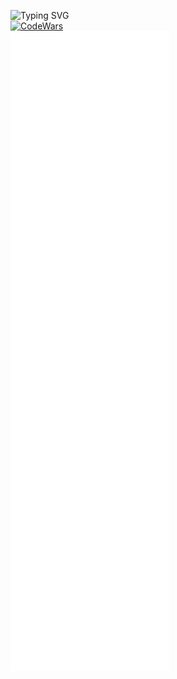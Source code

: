 ![Typing SVG](https://readme-typing-svg.demolab.com?font=Pixelify+Sans&size=30&pause=1000&color=F253F7&random=false&width=435&lines=Meow;Machine+learning;Coffee;Backend;GameDev)<br/>
[![CodeWars](https://www.codewars.com/users/GeoBlackrU/badges/large)](https://www.codewars.com/users/GeoBlackrU) <br/>
![Metrics](/github-metrics.svg) 
